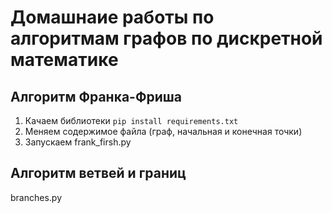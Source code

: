 # Домашнаие работы по алгоритмам графов по дискретной математике 

## Алгоритм Франка-Фриша
1) Качаем библиотеки `pip install requirements.txt`
2) Меняем содержимое файла (граф, начальная и конечная точки)
3) Запускаем frank_firsh.py

## Алгоритм ветвей и границ
branches.py
